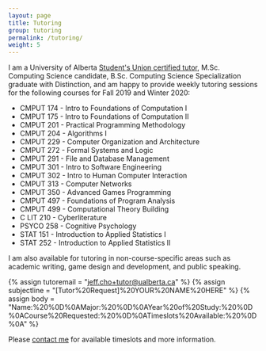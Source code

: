 ```yaml
---
layout: page
title: Tutoring
group: tutoring
permalink: /tutoring/
weight: 5
---
```


I am a University of Alberta [Student's Union certified tutor](https://www.su.ualberta.ca/services/infolink/tutor/registry/tutor/406/), M.Sc. Computing Science candidate, B.Sc. Computing Science Specialization graduate with Distinction, and am happy to provide weekly tutoring sessions for the following courses for Fall 2019 and Winter 2020:

* CMPUT 174 - Intro to Foundations of Computation I
* CMPUT 175 - Intro to Foundations of Computation II
* CMPUT 201 - Practical Programming Methodology
* CMPUT 204 - Algorithms I
* CMPUT 229 - Computer Organization and Architecture
* CMPUT 272 - Formal Systems and Logic
* CMPUT 291 - File and Database Management
* CMPUT 301 - Intro to Software Engineering
* CMPUT 302 - Intro to Human Computer Interaction
* CMPUT 313 - Computer Networks
* CMPUT 350 - Advanced Games Programming
* CMPUT 497 - Foundations of Program Analysis
* CMPUT 499 - Computational Theory Building
* C LIT 210 - Cyberliterature
* PSYCO 258 - Cognitive Psychology
* STAT 151 - Introduction to Applied Statistics I
* STAT 252 - Introduction to Applied Statistics II

I am also available for tutoring in non-course-specific areas such as academic writing, game design and development, and public speaking.

{% assign tutoremail = "jeff.cho+tutor@ualberta.ca" %}
{% assign subjectline = "[Tutor%20Request]%20YOUR%20NAME%20HERE" %}
{% assign body = "Name:%20%0D%0AMajor:%20%0D%0AYear%20of%20Study:%20%0D%0ACourse%20Requested:%20%0D%0ATimeslots%20Available:%20%0D%0A" %}

Please [contact me](mailto:{{tutoremail}}?subject={{subjectline}}&body={{body}}) for available timeslots and more information.

<!-- Please see my [current availability](/schedule) for timeslots and [contact me](mailto:{{tutoremail}}?subject={{subjectline}}&body={{body}}) for more information.-->